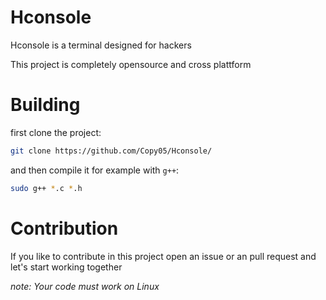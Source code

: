 # Hconsole

Hconsole is a terminal designed for hackers

This project is completely opensource and cross plattform

# Building

first clone the project:
```bash
git clone https://github.com/Copy05/Hconsole/
```

and then compile it for example with `g++`:

```bash
sudo g++ *.c *.h
```

# Contribution

If you like to contribute in this project open an issue or an pull request and let's start working together

*note: Your code must work on Linux*

